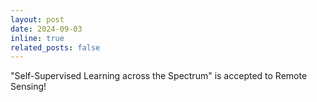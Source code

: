 ```yaml
---
layout: post
date: 2024-09-03
inline: true
related_posts: false
---
```


"Self-Supervised Learning across the Spectrum" is accepted to Remote Sensing!